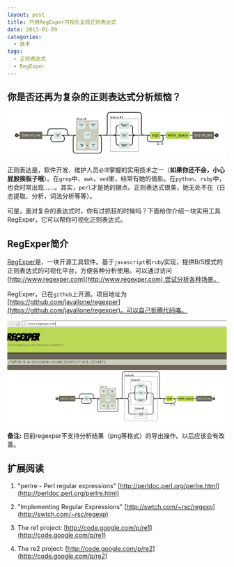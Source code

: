 ```yaml
--- 
layout: post
title: 巧用RegExper可视化呈现正则表达式
date: 2013-01-09
categories:
  - 技术
tags:
  - 正则表达式
  - RegExper
---
```


## 你是否还再为复杂的正则表达式分析烦恼？

![](/img/article/regexper/demo1.png)

正则表达是，软件开发、维护人员`必须`掌握的实用技术之一（__如果你还不会，小心屁股挨板子哦__）。在`grep`中、`awk`，`sed`里，经常有她的倩影。在`python`、`ruby`中，也会时常出现……。其实，`perl`才是她的据点。正则表达式很美，她无处不在（日志提取、分析，词法分析等等）。

可是，面对复杂的表达式时，你有过抓狂的时候吗？下面给你介绍一块实用工具RegExper，它可以帮你可视化正则表达式。


## RegExper简介

[RegExper](http://www.regexper.com/)是，一块开源工具软件。基于`javascript`和`ruby`实现，提供B/S模式的正则表达式的可视化平台，方便各种分析使用。可以通过访问[http://www.regexper.com](http://www.regexper.com),尝试分析各种场景。

RegExper，已在`github`上开源。项目地址为[https://github.com/javallone/regexper](https://github.com/javallone/regexper)。可以自己折腾代码咯。

![](/img/article/regexper/demo2.png)

__**备注:**__ 目前regexper不支持分析结果（png等格式）的导出操作。以后应该会有改善。


## 扩展阅读

1. "perlre - Perl regular expressions" [http://perldoc.perl.org/perlre.html](http://perldoc.perl.org/perlre.html)

2. "Implementing Regular Expressions" [http://swtch.com/~rsc/regexp](http://swtch.com/~rsc/regexp)

3. The re1 project: [http://code.google.com/p/re1](http://code.google.com/p/re1)

4. The re2 project: [http://code.google.com/p/re2](http://code.google.com/p/re2)


